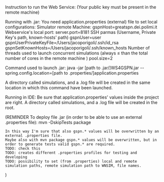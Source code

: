Instruction to run the Web Service:
(Your public key must be present in the remote machine)


Running with .jar:
   You need application.properties (external) file to set local configurations:
   Simulator remote Machine:
   	   gspnHost=greatspn.dei.polimi.it
   Webservice's local port:
	   server.port=8181
   SSH parmas (Username, Private Key's path, known-hosts' path)
	   gspnUser=user
	   gspnUserPrivateKeyFile=/Users/jacoporigoli/.ssh/id_rsa 
	   gspnSetKnownHosts=/Users/jacoporigoli/.ssh/known_hosts
   Number of threads used to launch concurrent simulations (always ≤ than the total number of cores in the remote machine )
       pool.size=2

   Command used to launch .jar:
       java -jar [path to .jar/]WS4GSPN.jar --spring.config.location=[path to .properties/]application.properties
       
   A directory called simulations, and a .log file will be created in the same location in which this command have been launched.

Running in IDE:
   Be sure that application.properties' values inside the project are right.
   A directory called simulations, and a .log file will be created in the root.
	
(REMINDER
	To deploy file .jar (in order to be able to use an external .properties file):
		mvn -DskipTests package
	
	In this way I'm sure that also gspn.* values will be overwritten by an external .properties file.
	Maybe also with mvn package gspn.* values will be overwritten, but in order to generate tests valid gspn.* are required.
	TODO: check this
	TODO: creates different .properties profiles for testing and developing
	TODO: possibility to set (from .properties) local and remote simulation paths, remote simulation path to WNSIM, file names.
)
	